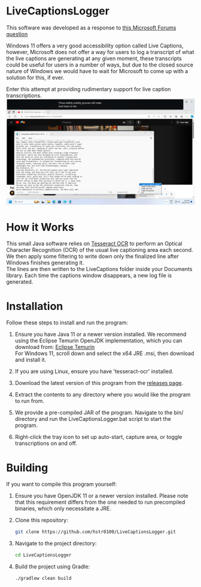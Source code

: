 # LiveCaptionsLogger

This software was developed as a response to [this Microsoft Forums question](https://answers.microsoft.com/en-us/windows/forum/all/is-it-possible-to-save-a-transcript-of-live/3474cc04-1d34-4e51-bf99-aa7dc0e0fdd0)

Windows 11 offers a very good accessibility option called Live Captions, however, Microsoft does not offer a way for users to log a transcript of what the live captions are generating at any given moment,
these transcripts could be useful for users in a number of ways, but due to the closed source nature of Windows we would have to wait for Microsoft to come up with a solution for this, if ever.

Enter this attempt at providing rudimentary support for live caption transcriptions.
![Screenshot](screenshot.png)

# How it Works

This small Java software relies on [Tesseract OCR](https://github.com/tesseract-ocr/tesseract) to perform an Optical Character Recognition (OCR) of the usual live captioning area each second.\
We then apply some filtering to write down only the finalized line after Windows finishes generating it.\
The lines are then written to the LiveCaptions folder inside your Documents library. Each time the captions window disappears, a new log file is generated.

# Installation

Follow these steps to install and run the program:

1. Ensure you have Java 11 or a newer version installed. We recommend using the Eclipse Temurin OpenJDK implementation, which you can download from: 
[Eclipse Temurin](https://adoptium.net/temurin/releases/)\
For Windows 11, scroll down and select the x64 JRE .msi, then download and install it.

2. If you are using Linux, ensure you have 'tesseract-ocr' installed.

3. Download the latest version of this program from the [releases page](https://github.com/hstr0100/LiveCaptionsLogger/releases).

4. Extract the contents to any directory where you would like the program to run from.

5. We provide a pre-compiled JAR of the program. Navigate to the bin/ directory and run the LiveCaptionsLogger.bat script to start the program.

6. Right-click the tray icon to set up auto-start, capture area, or toggle transcriptions on and off.

# Building

If you want to compile this program yourself:

1. Ensure you have OpenJDK 11 or a newer version installed. Please note that this requirement differs from the one needed to run precompiled binaries, which only necessitate a JRE.

2. Clone this repository:
   ```bash
   git clone https://github.com/hstr0100/LiveCaptionsLogger.git
   ```

3. Navigate to the project directory:
   ```bash
   cd LiveCaptionsLogger
   ```
   
4. Build the project using Gradle:
   ```bash
   ./gradlew clean build
   ```
   

